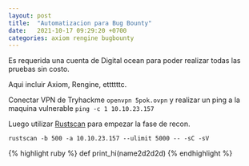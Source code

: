 ```yaml
---
layout: post
title:  "Automatizacion para Bug Bounty"
date:   2021-10-17 09:29:20 +0700
categories: axiom rengine bugbounty
---
```

Es requerida una cuenta de Digital ocean para poder realizar todas las pruebas sin costo.

Aqui incluir Axiom, Rengine, ettttttc.




Conectar VPN de Tryhackme `openvpn 5pok.ovpn` y realizar un ping a la maquina vulnerable `ping -c 1 10.10.23.157`

Luego utilizar [Rustscan][rustscan] para empezar la fase de recon.

`rustscan -b 500 -a 10.10.23.157 --ulimit 5000 -- -sC -sV`



{% highlight ruby %}
def print_hi(name2d2d2d)
{% endhighlight %}  


[rustscan]: https://github.com/RustScan/RustScan
